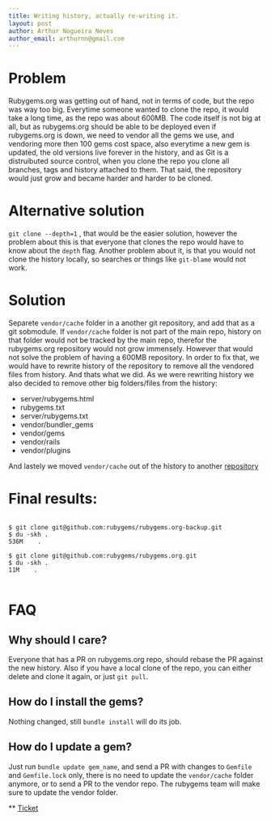 ```yaml
---
title: Writing history, actually re-writing it.
layout: post
author: Arthur Nogueira Neves
author_email: arthurnn@gmail.com
---
```


# Problem
Rubygems.org was getting out of hand, not in terms of code, but the repo was way too big. Everytime someone wanted to clone the repo, it would take a long time, as the repo was about 600MB. The code itself is not big at all, but as rubygems.org should be able to be deployed even if rubygems.org is down, we need to vendor all the gems we use, and vendoring more then 100 gems cost space, also everytime a new gem is updated, the old versions live forever in the history, and as Git is a distruibuted source control, when you clone the repo you clone all branches, tags and history attached to them. That said, the repository would just grow and became harder and harder to be cloned.

# Alternative solution
`git clone --depth=1` , that would be the easier solution, however the problem about this is that everyone that clones the repo would have to know about the `depth` flag. Another problem about it, is that you would not clone the history locally, so searches or things like `git-blame` would not work.

# Solution
Separete `vendor/cache` folder in a another git repository, and add that as a git sobmodule. If `vendor/cache` folder is not part of the main repo, history on that folder would not be tracked by the main repo, therefor the rubygems.org repository would not grow immensely.
However that would not solve the problem of having a 600MB repository. In order to fix that, we would have to rewrite history of the repository to remove all the vendored files from history. And thats what we did. As we were rewriting history we also decided to remove other big folders/files from the history:

* server/rubygems.html
* rubygems.txt
* server/rubygems.txt
* vendor/bundler_gems
* vendor/gems
* vendor/rails
* vendor/plugins

And lastely we moved `vendor/cache` out of the history to another [repository](https://github.com/rubygems/rubygems.org-vendor)

# Final results:
<pre>
<code class="bash">
$ git clone git@github.com:rubygems/rubygems.org-backup.git
$ du -skh .
536M    .

$ git clone git@github.com:rubygems/rubygems.org.git
$ du -skh .
11M    .
</code>
</pre>

# FAQ

## Why should I care?
Everyone that has a PR on rubygems.org repo, should rebase the PR against the new history. Also if you have a local clone of the repo, you can either delete and clone it again, or just `git pull`.

## How do I install the gems?
Nothing changed, still `bundle install` will do its job.

## How do I update a gem?
Just run `bundle update gem_name`, and send a PR with changes to `Gemfile` and `Gemfile.lock` only, there is no need to update the `vendor/cache` folder anymore, or to send a PR to the vendor repo. The rubygems team will make sure to update the vendor folder.


** [Ticket](https://github.com/rubygems/rubygems.org/issues/610)

